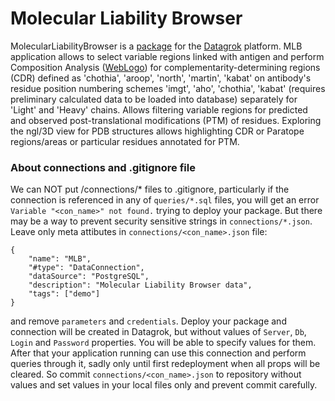 # Molecular Liability Browser

MolecularLiabilityBrowser is a [package](https://datagrok.ai/help/develop/develop#packages) for
the [Datagrok](https://datagrok.ai) platform. MLB application allows to select variable regions 
linked with antigen and perform Composition Analysis ([WebLogo](https://datagrok.ai/help/visualize/viewers/web-logo))
for complementarity-determining regions (CDR) defined as 'chothia', 'aroop', 'north', 'martin', 'kabat' 
on antibody's residue position numbering schemes 'imgt', 'aho', 'chothia', 'kabat' (requires preliminary 
calculated data to be loaded into database) separately for 'Light' and 'Heavy' chains. Allows filtering variable 
regions for predicted and observed post-translational modifications (PTM) of residues. Exploring the ngl/3D view for PDB 
structures allows highlighting CDR or Paratope regions/areas or particular residues annotated for PTM.  

### About connections and .gitignore file

We can NOT put /connections/* files to .gitignore, particularly if the connection is referenced in any
of `queries/*.sql` files, you will get an error
`Variable "<con_name>" not found.` trying to deploy your package. But there may be a way to prevent security sensitive
strings in `connections/*.json`. Leave only meta attibutes in `connections/<con_name>.json` file:

```
{
    "name": "MLB",
    "#type": "DataConnection",
    "dataSource": "PostgreSQL",
    "description": "Molecular Liability Browser data",
    "tags": ["demo"]
}
```

and remove `parameters` and `credentials`. Deploy your package and connection will be created in Datagrok, but without
values of `Server`, `Db`, `Login` and `Password`
properties. You will be able to specify values for them. After that your application running can use this connection and
perform queries through it, sadly only until first redeployment when all props will be cleared. So
commit `connections/<con_name>.json` to repository without values and set values in your local files only and prevent
commit carefully.
